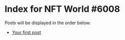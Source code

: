 # Index for NFT World #6008
Posts will be displayed in the order below:

- [Your first post](./001-first.md)

